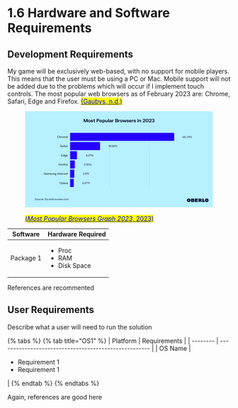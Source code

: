 # 1.6 Hardware and Software Requirements

## Development Requirements

My game will be exclusively web-based, with no support for mobile players. This means that the user must be using a PC or Mac. Mobile support will not be added due to the problems which will occur if I implement touch controls. The most popular web browsers as of February 2023 are: Chrome, Safari, Edge and Firefox. [<mark style="color:blue;">(Gaubys, n.d.)</mark>](../reference-page.md)

<figure><img src="../.gitbook/assets/image (9).png" alt=""><figcaption><p><a href="../reference-page.md"><mark style="color:blue;">(</mark><em><mark style="color:blue;">Most Popular Browsers Graph 2023</mark></em><mark style="color:blue;">, 2023)</mark></a></p></figcaption></figure>

| Software  | Hardware Required                                     |
| --------- | ----------------------------------------------------- |
| Package 1 | <ul><li>Proc</li><li>RAM</li><li>Disk Space</li></ul> |

References are recommented

## User Requirements

Describe what a user will need to run the solution

{% tabs %}
{% tab title="OS1" %}
| Platform | Requirements                                          |
| -------- | ----------------------------------------------------- |
| OS Name  | <ul><li>Requirement 1</li><li>Requirement 1</li></ul> |
{% endtab %}
{% endtabs %}

Again, references are good here
